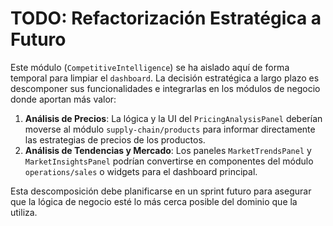 # TODO: Refactorización Estratégica a Futuro

Este módulo (`CompetitiveIntelligence`) se ha aislado aquí de forma temporal para limpiar el `dashboard`.
La decisión estratégica a largo plazo es descomponer sus funcionalidades e integrarlas en los módulos de negocio donde aportan más valor:

1.  **Análisis de Precios**: La lógica y la UI del `PricingAnalysisPanel` deberían moverse al módulo `supply-chain/products` para informar directamente las estrategias de precios de los productos.
2.  **Análisis de Tendencias y Mercado**: Los paneles `MarketTrendsPanel` y `MarketInsightsPanel` podrían convertirse en componentes del módulo `operations/sales` o widgets para el dashboard principal.

Esta descomposición debe planificarse en un sprint futuro para asegurar que la lógica de negocio esté lo más cerca posible del dominio que la utiliza.
